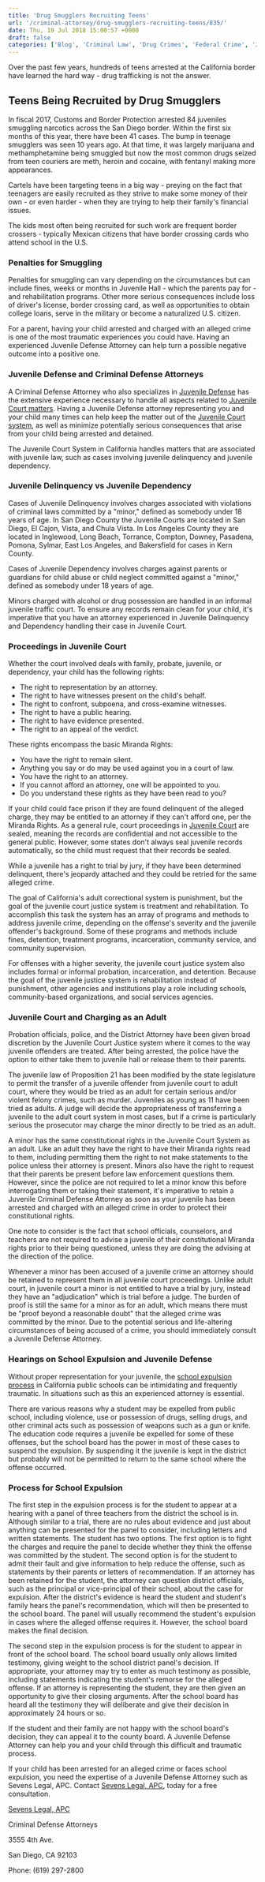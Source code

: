 ```yaml
---
title: 'Drug Smugglers Recruiting Teens'
url: '/criminal-attorney/drug-smugglers-recruiting-teens/835/'
date: Thu, 19 Jul 2018 15:00:57 +0000
draft: false
categories: ['Blog', 'Criminal Law', 'Drug Crimes', 'Federal Crime', 'Juvenile Crime']
---
```


Over the past few years, hundreds of teens arrested at the California border have learned the hard way - drug trafficking is not the answer.

Teens Being Recruited by Drug Smugglers
---------------------------------------

In fiscal 2017, Customs and Border Protection arrested 84 juveniles smuggling narcotics across the San Diego border. Within the first six months of this year, there have been 41 cases. The bump in teenage smugglers was seen 10 years ago. At that time, it was largely marijuana and methamphetamine being smuggled but now the most common drugs seized from teen couriers are meth, heroin and cocaine, with fentanyl making more appearances.

Cartels have been targeting teens in a big way - preying on the fact that teenagers are easily recruited as they strive to make some money of their own - or even harder - when they are trying to help their family's financial issues.

The kids most often being recruited for such work are frequent border crossers - typically Mexican citizens that have border crossing cards who attend school in the U.S.

### Penalties for Smuggling

Penalties for smuggling can vary depending on the circumstances but can include fines, weeks or months in Juvenile Hall - which the parents pay for - and rehabilitation programs. Other more serious consequences include loss of driver's license, border crossing card, as well as opportunities to obtain college loans, serve in the military or become a naturalized U.S. citizen.

For a parent, having your child arrested and charged with an alleged crime is one of the most traumatic experiences you could have. Having an experienced Juvenile Defense Attorney can help turn a possible negative outcome into a positive one.

### Juvenile Defense and Criminal Defense Attorneys

A Criminal Defense Attorney who also specializes in [Juvenile Defense](https://www.sevenslegal.com/) has the extensive experience necessary to handle all aspects related to [Juvenile Court matters](https://www.sevenslegal.com/). Having a Juvenile Defense attorney representing you and your child many times can help keep the matter out of the [Juvenile Court system](https://www.sevenslegal.com/), as well as minimize potentially serious consequences that arise from your child being arrested and detained.

The Juvenile Court System in California handles matters that are associated with juvenile law, such as cases involving juvenile delinquency and juvenile dependency.

### Juvenile Delinquency vs Juvenile Dependency

Cases of Juvenile Delinquency involves charges associated with violations of criminal laws committed by a "minor," defined as somebody under 18 years of age. In San Diego County the Juvenile Courts are located in San Diego, El Cajon, Vista, and Chula Vista. In Los Angeles County they are located in Inglewood, Long Beach, Torrance, Compton, Downey, Pasadena, Pomona, Sylmar, East Los Angeles, and Bakersfield for cases in Kern County.

Cases of Juvenile Dependency involves charges against parents or guardians for child abuse or child neglect committed against a "minor," defined as somebody under 18 years of age.

Minors charged with alcohol or drug possession are handled in an informal juvenile traffic court. To ensure any records remain clean for your child, it's imperative that you have an attorney experienced in Juvenile Delinquency and Dependency handling their case in Juvenile Court.

### Proceedings in Juvenile Court

Whether the court involved deals with family, probate, juvenile, or dependency, your child has the following rights:

*   The right to representation by an attorney.
*   The right to have witnesses present on the child's behalf.
*   The right to confront, subpoena, and cross-examine witnesses.
*   The right to have a public hearing.
*   The right to have evidence presented.
*   The right to an appeal of the verdict.

These rights encompass the basic Miranda Rights:

*   You have the right to remain silent.
*   Anything you say or do may be used against you in a court of law.
*   You have the right to an attorney.
*   If you cannot afford an attorney, one will be appointed to you.
*   Do you understand these rights as they have been read to you?

If your child could face prison if they are found delinquent of the alleged charge, they may be entitled to an attorney if they can't afford one, per the Miranda Rights. As a general rule, court proceedings in [Juvenile Court](https://www.sevenslegal.com/) are sealed, meaning the records are confidential and not accessible to the general public. However, some states don't always seal juvenile records automatically, so the child must request that their records be sealed.

While a juvenile has a right to trial by jury, if they have been determined delinquent, there's jeopardy attached and they could be retried for the same alleged crime.

The goal of California's adult correctional system is punishment, but the goal of the juvenile court justice system is treatment and rehabilitation. To accomplish this task the system has an array of programs and methods to address juvenile crime, depending on the offense's severity and the juvenile offender's background. Some of these programs and methods include fines, detention, treatment programs, incarceration, community service, and community supervision.

For offenses with a higher severity, the juvenile court justice system also includes formal or informal probation, incarceration, and detention. Because the goal of the juvenile justice system is rehabilitation instead of punishment, other agencies and institutions play a role including schools, community-based organizations, and social services agencies.

### Juvenile Court and Charging as an Adult

Probation officials, police, and the District Attorney have been given broad discretion by the Juvenile Court Justice system where it comes to the way juvenile offenders are treated. After being arrested, the police have the option to either take them to juvenile hall or release them to their parents.

The juvenile law of Proposition 21 has been modified by the state legislature to permit the transfer of a juvenile offender from juvenile court to adult court, where they would be tried as an adult for certain serious and/or violent felony crimes, such as murder. Juveniles as young as 11 have been tried as adults. A judge will decide the appropriateness of transferring a juvenile to the adult court system in most cases, but if a crime is particularly serious the prosecutor may charge the minor directly to be tried as an adult.

A minor has the same constitutional rights in the Juvenile Court System as an adult. Like an adult they have the right to have their Miranda rights read to them, including permitting them the right to not make statements to the police unless their attorney is present. Minors also have the right to request that their parents be present before law enforcement questions them. However, since the police are not required to let a minor know this before interrogating them or taking their statement, it's imperative to retain a Juvenile Criminal Defense Attorney as soon as your juvenile has been arrested and charged with an alleged crime in order to protect their constitutional rights.

One note to consider is the fact that school officials, counselors, and teachers are not required to advise a juvenile of their constitutional Miranda rights prior to their being questioned, unless they are doing the advising at the direction of the police.

Whenever a minor has been accused of a juvenile crime an attorney should be retained to represent them in all juvenile court proceedings. Unlike adult court, in juvenile court a minor is not entitled to have a trial by jury, instead they have an "adjudication" which is trial before a judge. The burden of proof is still the same for a minor as for an adult, which means there must be "proof beyond a reasonable doubt" that the alleged crime was committed by the minor. Due to the potential serious and life-altering circumstances of being accused of a crime, you should immediately consult a Juvenile Defense Attorney.

### Hearings on School Expulsion and Juvenile Defense

Without proper representation for your juvenile, the [school expulsion process](https://www.sevenslegal.com/) in California public schools can be intimidating and frequently traumatic. In situations such as this an experienced attorney is essential.

There are various reasons why a student may be expelled from public school, including violence, use or possession of drugs, selling drugs, and other criminal acts such as possession of weapons such as a gun or knife. The education code requires a juvenile be expelled for some of these offenses, but the school board has the power in most of these cases to suspend the expulsion. By suspending it the juvenile is kept in the district but probably will not be permitted to return to the same school where the offense occurred.

### Process for School Expulsion

The first step in the expulsion process is for the student to appear at a hearing with a panel of three teachers from the district the school is in. Although similar to a trial, there are no rules about evidence and just about anything can be presented for the panel to consider, including letters and written statements. The student has two options. The first option is to fight the charges and require the panel to decide whether they think the offense was committed by the student. The second option is for the student to admit their fault and give information to help reduce the offense, such as statements by their parents or letters of recommendation. If an attorney has been retained for the student, the attorney can question district officials, such as the principal or vice-principal of their school, about the case for expulsion. After the district's evidence is heard the student and student's family hears the panel's recommendation, which will then be presented to the school board. The panel will usually recommend the student's expulsion in cases where the alleged offense requires it. However, the school board makes the final decision.

The second step in the expulsion process is for the student to appear in front of the school board. The school board usually only allows limited testimony, giving weight to the school district panel's decision. If appropriate, your attorney may try to enter as much testimony as possible, including statements indicating the student's remorse for the alleged offense. If an attorney is representing the student, they are then given an opportunity to give their closing arguments. After the school board has heard all the testimony they will deliberate and give their decision in approximately 24 hours or so.

If the student and their family are not happy with the school board's decision, they can appeal it to the county board. A Juvenile Defense Attorney can help you and your child through this difficult and traumatic process.

If your child has been arrested for an alleged crime or faces school expulsion, you need the expertise of a Juvenile Defense Attorney such as Sevens Legal, APC. Contact [Sevens Legal, APC](https://www.sevenslegal.com/ "Sevens Legal, APC"), today for a free consultation.

[Sevens Legal, APC](https://www.sevenslegal.com/ "Sevens Legal, APC")

Criminal Defense Attorneys

3555 4th Ave.

San Diego, CA 92103

Phone: (619) 297-2800